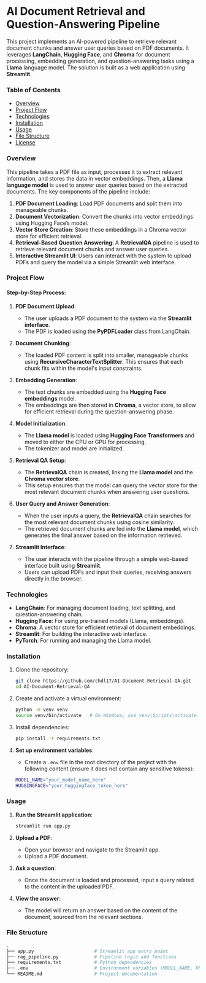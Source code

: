 # AI Document Retrieval and Question-Answering Pipeline

This project implements an AI-powered pipeline to retrieve relevant document chunks and answer user queries based on PDF documents. It leverages **LangChain**, **Hugging Face**, and **Chroma** for document processing, embedding generation, and question-answering tasks using a **Llama** language model. The solution is built as a web application using **Streamlit**.

### Table of Contents
- [Overview](#overview)
- [Project Flow](#project-flow)
- [Technologies](#technologies)
- [Installation](#installation)
- [Usage](#usage)
- [File Structure](#file-structure)
- [License](#license)

### Overview

This pipeline takes a PDF file as input, processes it to extract relevant information, and stores the data in vector embeddings. Then, a **Llama language model** is used to answer user queries based on the extracted documents. The key components of the pipeline include:

1. **PDF Document Loading**: Load PDF documents and split them into manageable chunks.
2. **Document Vectorization**: Convert the chunks into vector embeddings using Hugging Face’s model.
3. **Vector Store Creation**: Store these embeddings in a Chroma vector store for efficient retrieval.
4. **Retrieval-Based Question Answering**: A **RetrievalQA** pipeline is used to retrieve relevant document chunks and answer user queries.
5. **Interactive Streamlit UI**: Users can interact with the system to upload PDFs and query the model via a simple Streamlit web interface.

### Project Flow

#### Step-by-Step Process:

1. **PDF Document Upload**:
    - The user uploads a PDF document to the system via the **Streamlit interface**.
    - The PDF is loaded using the **PyPDFLoader** class from LangChain.

2. **Document Chunking**:
    - The loaded PDF content is split into smaller, manageable chunks using **RecursiveCharacterTextSplitter**. This ensures that each chunk fits within the model's input constraints.

3. **Embedding Generation**:
    - The text chunks are embedded using the **Hugging Face embeddings** model.
    - The embeddings are then stored in **Chroma**, a vector store, to allow for efficient retrieval during the question-answering phase.

4. **Model Initialization**:
    - The **Llama model** is loaded using **Hugging Face Transformers** and moved to either the CPU or GPU for processing.
    - The tokenizer and model are initialized.

5. **Retrieval QA Setup**:
    - The **RetrievalQA** chain is created, linking the **Llama model** and the **Chroma vector store**.
    - This setup ensures that the model can query the vector store for the most relevant document chunks when answering user questions.

6. **User Query and Answer Generation**:
    - When the user inputs a query, the **RetrievalQA** chain searches for the most relevant document chunks using cosine similarity.
    - The retrieved document chunks are fed into the **Llama model**, which generates the final answer based on the information retrieved.

7. **Streamlit Interface**:
    - The user interacts with the pipeline through a simple web-based interface built using **Streamlit**.
    - Users can upload PDFs and input their queries, receiving answers directly in the browser.

### Technologies

- **LangChain**: For managing document loading, text splitting, and question-answering chain.
- **Hugging Face**: For using pre-trained models (Llama, embeddings).
- **Chroma**: A vector store for efficient retrieval of document embeddings.
- **Streamlit**: For building the interactive web interface.
- **PyTorch**: For running and managing the Llama model.

### Installation

1. Clone the repository:

    ```bash
    git clone https://github.com/chdl17/AI-Document-Retrieval-QA.git
    cd AI-Document-Retrieval-QA
    ```

2. Create and activate a virtual environment:

    ```bash
    python -m venv venv
    source venv/bin/activate   # On Windows, use venv\Scripts\activate
    ```

3. Install dependencies:

    ```bash
    pip install -r requirements.txt
    ```

4. **Set up environment variables**:
   - Create a `.env` file in the root directory of the project with the following content (ensure it does not contain any sensitive tokens):

    ```bash
    MODEL_NAME="your_model_name_here"
    HUGGINGFACE="your_huggingface_token_here"
    ```

### Usage

1. **Run the Streamlit application**:

    ```bash
    streamlit run app.py
    ```

2. **Upload a PDF**:
   - Open your browser and navigate to the Streamlit app.
   - Upload a PDF document.

3. **Ask a question**:
   - Once the document is loaded and processed, input a query related to the content in the uploaded PDF.

4. **View the answer**:
   - The model will return an answer based on the content of the document, sourced from the relevant sections.

### File Structure

```bash
.
├── app.py                      # Streamlit app entry point
├── rag_pipeline.py             # Pipeline logic and functions
├── requirements.txt            # Python dependencies
├── .env                        # Environment variables (MODEL_NAME, HUGGINGFACE token)
└── README.md                   # Project documentation
